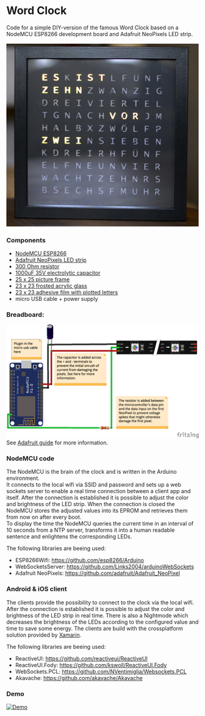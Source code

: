 # Word Clock

Code for a simple DIY-version of the famous Word Clock based on a NodeMCU ESP8266 development board and Adafruit NeoPixels LED strip.
<br>
<br>
![alt text](design/clock.jpg "Breadboard")

### Components
- [NodeMCU ESP8266](https://www.amazon.de/gp/product/B074Q2WM1Y/ref=oh_aui_detailpage_o04_s00?ie=UTF8&psc=1)
- [Adafruit NeoPixels LED strip](https://www.adafruit.com/product/1138)
- [300 Ohm resistor](https://www.amazon.de/gp/product/B009XOP5WM/ref=oh_aui_detailpage_o08_s00?ie=UTF8&psc=1)
- [1000uF 35V electrolytic capacitor](https://www.amazon.de/gp/product/B00ZBU6D5K/ref=oh_aui_detailpage_o07_s00?ie=UTF8&psc=1)
- [25 x 25 picture frame](https://www.amazon.de/IKEA-RIBBA-Rahmen-schwarz-23x23x4/dp/B00KGBMB6O/ref=pd_sim_201_1?_encoding=UTF8&psc=1&refRID=A74KY0ZYZ64R8BQ1XT98)
- [23 x 23 frosted acrylic glass](https://expresszuschnitt.de/PLEXIGLAS-weiss-milchglas)
- [23 x 23 adhesive film with plotted letters](https://github.com/TobiasBuchholz/WordClock/blob/master/design/letters_front.pdf)
- micro USB cable + power supply

### Breadboard:

![alt text](design/breadboard.png "Breadboard")
See [Adafruit guide](https://learn.adafruit.com/adafruit-neopixel-uberguide/powering-neopixels) for more information.

### NodeMCU code
The NodeMCU is the brain of the clock and is written in the Arduino environment.<br>
It connects to the local wifi via SSID and password and sets up a web sockets server to enable a real time connection between a client app and itself. After the connection is established it is possible to adjust the color and brightness of the LED strip. When the connection is closed the NodeMCU stores the adjusted values into its EPROM and retrieves them from now on after every boot.<br>
To display the time the NodeMCU queries the current time in an interval of 10 seconds from a NTP server, transforms it into a human readable sentence and enlightens the corresponding LEDs.

The following libraries are beeing used:
- ESP8266Wifi: https://github.com/esp8266/Arduino
- WebSocketsServer: https://github.com/Links2004/arduinoWebSockets
- Adafruit NeoPixels: https://github.com/adafruit/Adafruit_NeoPixel

### Android & iOS client
The clients provide the possibility to connect to the clock via the local wifi. After the connection is established it is possible to adjust the color and brightness of the LED strip in real time. There is also a Nightmode which decreases the brightness of the LEDs according to the configured value and time to save some energy. The clients are build with the crossplatform solution provided by [Xamarin](https://developer.xamarin.com/).

The following libraries are beeing used:
- ReactiveUI: https://github.com/reactiveui/ReactiveUI
- ReactiveUI.Fody: https://github.com/kswoll/ReactiveUI.Fody
- WebSockets.PCL: https://github.com/NVentimiglia/Websockets.PCL
- Akavache: https://github.com/akavache/Akavache

### Demo
[![Demo](https://github.com/TobiasBuchholz/WordClock/raw/master/demo/demo.gif)](https://www.youtube.com/watch?v=xTer7YWEIt0)
